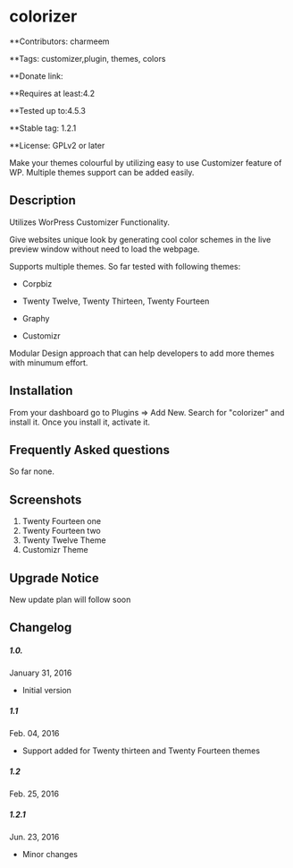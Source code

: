 # colorizer #
**Contributors: charmeem

**Tags: customizer,plugin, themes, colors

**Donate link: 

**Requires at least:4.2

**Tested up to:4.5.3

**Stable tag: 1.2.1

**License: GPLv2 or later


Make your themes colourful by utilizing easy to use Customizer feature of WP. Multiple themes support can be added easily.

## Description ##

Utilizes WorPress Customizer Functionality.

Give websites unique look by generating cool color schemes in the live preview window without need to load the webpage.

Supports multiple themes. So far tested with following themes:

* Corpbiz

* Twenty Twelve, Twenty Thirteen, Twenty Fourteen

* Graphy

* Customizr

Modular Design approach that can help developers to add more themes with minumum effort.


## Installation ##

From your dashboard go to Plugins => Add New.
Search for "colorizer" and install it.
Once you install it, activate it.

## Frequently Asked questions ##
So far none.

## Screenshots ##
1. Twenty Fourteen one
2. Twenty Fourteen two
3. Twenty Twelve Theme
4. Customizr Theme

## Upgrade Notice ##
New update plan will follow soon
## Changelog ##

##### 1.0. #####
January 31, 2016

* Initial version

##### 1.1 #####
Feb. 04, 2016

* Support added for Twenty thirteen and Twenty Fourteen themes

##### 1.2 #####
Feb. 25, 2016

##### 1.2.1 #####
Jun. 23, 2016

* Minor changes

